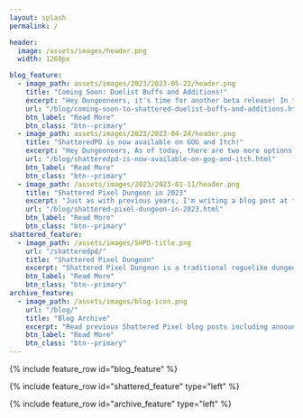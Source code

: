 ```yaml
---
layout: splash
permalink: /

header:
  image: /assets/images/header.png
  width: 1260px

blog_feature:
  - image_path: assets/images/2023/2023-05-22/header.png
    title: "Coming Soon: Duelist Buffs and Additions!"
    excerpt: "Hey Dungeoneers, it's time for another beta release! In this blog post I'm going to go over the bulk of the changes coming in v2.1.0, including a bit of new content and a bunch of Duelist balance!"
    url: "/blog/coming-soon-to-shattered-duelist-buffs-and-additions.html"
    btn_label: "Read More"
    btn_class: "btn--primary"
  - image_path: assets/images/2023/2023-04-24/header.png
    title: "ShatteredPD is now available on GOG and Itch!"
    excerpt: "Hey Dungeoneers, As of today, there are two more options for getting Shattered Pixel Dungeon on computers!"
    url: "/blog/shatteredpd-is-now-available-on-gog-and-itch.html"
    btn_label: "Read More"
    btn_class: "btn--primary"
  - image_path: /assets/images/2023/2023-01-11/header.png
    title: "Shattered Pixel Dungeon in 2023"
    excerpt: "Just as with previous years, I'm writing a blog post at the start of 2023 to summarize my longer-term plans for Shattered Pixel Dungeon!"
    url: "/blog/shattered-pixel-dungeon-in-2023.html"
    btn_label: "Read More"
    btn_class: "btn--primary"
shattered_feature:
  - image_path: /assets/images/SHPD-title.png
    url: "/shatteredpd/"
    title: "Shattered Pixel Dungeon"
    excerpt: "Shattered Pixel Dungeon is a traditional roguelike dungeon crawler that's simple to start but hard to master! Every game is a unique challenge, with four different heroes, randomized levels and enemies, and hundreds of items to collect and use."
    btn_label: "Read More"
    btn_class: "btn--primary"
archive_feature:
  - image_path: /assets/images/blog-icon.png
    url: "/blog/"
    title: "Blog Archive"
    excerpt: "Read previous Shattered Pixel blog posts including announcements, design overviews, and teasers! The blog includes a full history of my dev work since I started Shattered Pixel Dungeon in 2014."
    btn_label: "Read More"
    btn_class: "btn--primary"
---
```


{% include feature_row id="blog_feature" %}

{% include feature_row id="shattered_feature" type="left" %}

{% include feature_row id="archive_feature" type="left" %}